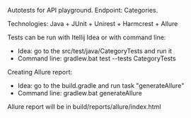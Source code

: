 Autotests for API playground. Endpoint: Categories.

Technologies: Java + JUnit + Unirest + Harmcrest + Allure

Tests can be run with Itellij Idea or with command line:
 - Idea: go to the src/test/java/CategoryTests and run it
 - Command line: gradlew.bat test --tests CategoryTests

Creating Allure report:
 - Idea: go to the build.gradle and run task "generateAllure"
 - Command line: gradlew.bat generateAllure
    
    
Allure report will be in build/reports/allure/index.html        